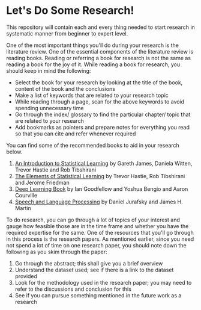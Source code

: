 # Let's Do Some Research!
This repository will contain each and every thing needed to start research in systematic manner from beginner to expert level.

One of the most important things you'll do during your research is the literature review. One of the essential components of the literature review is reading books. Reading or referring a book for research is not the same as reading a book for the joy of it. While reading a book for research, you should keep in mind the following:
- Select the book for your research by looking at the title of the book, content of the book and the conclusions
- Make a list of keywords that are related to your research topic
- While reading through a page, scan for the above keywords to avoid spending unnecessary time
- Go through the index/ glossary to find the particular chapter/ topic that are related to your research
- Add bookmarks as pointers and prepare notes for everything you read so that you can cite and refer whenever required


You can find some of the recommended books to aid in your research below.

1. [An Introduction to Statistical Learning](http://faculty.marshall.usc.edu/gareth-james/ISL/) by Gareth James, Daniela Witten, Trevor Hastie and Rob Tibshirani
2. [The Elements of Statistical Learning](https://web.stanford.edu/~hastie/ElemStatLearn/) by Trevor Hastie, Rob Tibshirani and Jerome Friedman
3. [Deep Learning Book](http://www.deeplearningbook.org/) by Ian Goodfellow and Yoshua Bengio and Aaron Courville
4. [Speech and Language Processing](https://web.stanford.edu/~jurafsky/slp3/ed3book.pdf) by Daniel Jurafsky and James H. Martin


To do research, you can go through a lot of topics of your interest and gauge how feasible those are in the time frame and whether you have the required expertise for the same. One of the resources that you'll go through in this process is the research papers. As mentioned earlier, since you need not spend a lot of time on one research paper, you should note down the following as you skim through the paper:

1. Go through the abstract; this shall give you a brief overview
2. Understand the dataset used; see if there is a link to the dataset provided
3. Look for the methodology used in the research paper; you may need to refer to the discussions and conclusion for this
4. See if you can pursue something mentioned in the future work as a research
